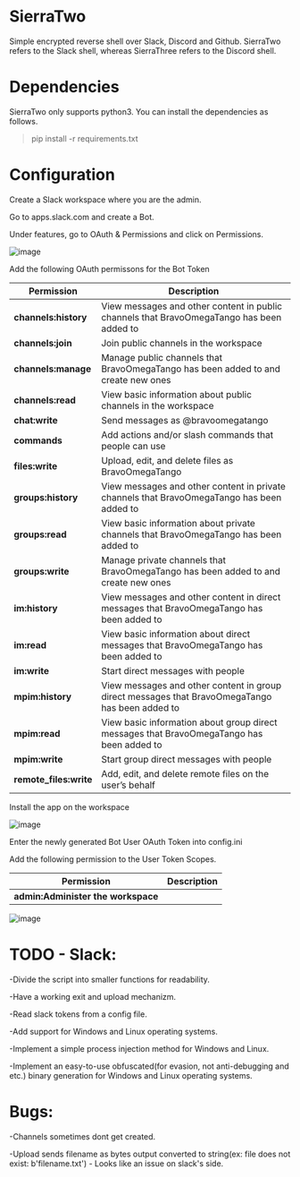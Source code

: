 # SierraTwo
Simple encrypted reverse shell over Slack, Discord and Github. 
SierraTwo refers to the Slack shell, whereas SierraThree refers to the Discord shell.

# Dependencies
SierraTwo only supports python3. You can install the dependencies as follows.

>pip install -r requirements.txt

# Configuration

Create a Slack workspace where you are the admin.

Go to apps.slack.com and create a Bot.

Under features, go to OAuth & Permissions and click on Permissions.


![image](https://user-images.githubusercontent.com/25488666/74659282-18750f80-51a5-11ea-95d0-872a190e9d9d.png)


Add the following OAuth permissons for the Bot Token


| Permission | Description |
| --- | --- |
| **channels:history** | View messages and other content in public channels that BravoOmegaTango has been added to |
| **channels:join** | Join public channels in the workspace |
| **channels:manage** | Manage public channels that BravoOmegaTango has been added to and create new ones |
| **channels:read** | View basic information about public channels in the workspace |
| **chat:write** | Send messages as @bravoomegatango |
| **commands** | Add actions and/or slash commands that people can use |
| **files:write** | Upload, edit, and delete files as BravoOmegaTango |
| **groups:history** | View messages and other content in private channels that BravoOmegaTango has been added to |
| **groups:read** | View basic information about private channels that BravoOmegaTango has been added to |
| **groups:write** | Manage private channels that BravoOmegaTango has been added to and create new ones |
| **im:history** | View messages and other content in direct messages that BravoOmegaTango has been added to |
| **im:read** | View basic information about direct messages that BravoOmegaTango has been added to |
| **im:write** | Start direct messages with people |
| **mpim:history** | View messages and other content in group direct messages that BravoOmegaTango has been added to |
| **mpim:read** | View basic information about group direct messages that BravoOmegaTango has been added to |
| **mpim:write** | Start group direct messages with people |
| **remote_files:write** | Add, edit, and delete remote files on the user’s behalf |


Install the app on the workspace

![image](https://user-images.githubusercontent.com/25488666/74659728-e912d280-51a5-11ea-87d1-7d9beeadf631.png)


Enter the newly generated Bot User OAuth Token into config.ini

Add the following permission to the User Token Scopes.

| Permission | Description |
| --- | --- |
| **admin:Administer the workspace** |

![image](https://user-images.githubusercontent.com/25488666/74660179-af8e9700-51a6-11ea-9cb8-7d3c35ad4507.png)




# TODO - Slack:
-Divide the script into smaller functions for readability.

-Have a working exit and upload mechanizm.

-Read slack tokens from a config file.

-Add support for Windows and Linux operating systems.

-Implement a simple process injection method for Windows and Linux.

-Implement an easy-to-use obfuscated(for evasion, not anti-debugging and etc.) binary generation for Windows and Linux operating systems.

# Bugs:

-Channels sometimes dont get created.

-Upload sends filename as bytes output converted to string(ex: file does not exist: b'filename.txt') - Looks like an issue on slack's side.
